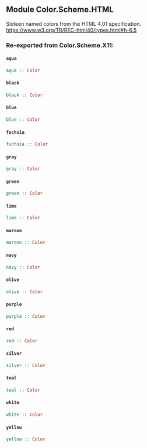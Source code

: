 ## Module Color.Scheme.HTML

Sixteen named colors from the HTML 4.01 specification.
https://www.w3.org/TR/REC-html40/types.html#h-6.5


### Re-exported from Color.Scheme.X11:

#### `aqua`

``` purescript
aqua :: Color
```

#### `black`

``` purescript
black :: Color
```

#### `blue`

``` purescript
blue :: Color
```

#### `fuchsia`

``` purescript
fuchsia :: Color
```

#### `gray`

``` purescript
gray :: Color
```

#### `green`

``` purescript
green :: Color
```

#### `lime`

``` purescript
lime :: Color
```

#### `maroon`

``` purescript
maroon :: Color
```

#### `navy`

``` purescript
navy :: Color
```

#### `olive`

``` purescript
olive :: Color
```

#### `purple`

``` purescript
purple :: Color
```

#### `red`

``` purescript
red :: Color
```

#### `silver`

``` purescript
silver :: Color
```

#### `teal`

``` purescript
teal :: Color
```

#### `white`

``` purescript
white :: Color
```

#### `yellow`

``` purescript
yellow :: Color
```

